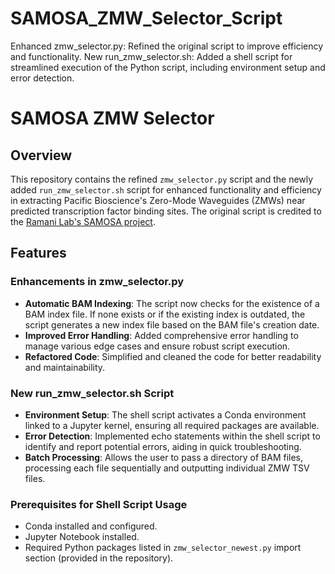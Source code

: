 # SAMOSA_ZMW_Selector_Script
Enhanced zmw_selector.py: Refined the original script to improve efficiency and functionality. 
New run_zmw_selector.sh: Added a shell script for streamlined execution of the Python script, including environment setup and error detection.

# SAMOSA ZMW Selector

## Overview

This repository contains the refined `zmw_selector.py` script and the newly added `run_zmw_selector.sh` script for enhanced functionality and efficiency in extracting Pacific Bioscience's Zero-Mode Waveguides (ZMWs) near predicted transcription factor binding sites. The original script is credited to the [Ramani Lab's SAMOSA project](https://github.com/RamaniLab/SAMOSA).

## Features

### Enhancements in zmw_selector.py

- **Automatic BAM Indexing**: The script now checks for the existence of a BAM index file. If none exists or if the existing index is outdated, the script generates a new index file based on the BAM file's creation date.
- **Improved Error Handling**: Added comprehensive error handling to manage various edge cases and ensure robust script execution.
- **Refactored Code**: Simplified and cleaned the code for better readability and maintainability.

### New run_zmw_selector.sh Script

- **Environment Setup**: The shell script activates a Conda environment linked to a Jupyter kernel, ensuring all required packages are available.
- **Error Detection**: Implemented echo statements within the shell script to identify and report potential errors, aiding in quick troubleshooting.
- **Batch Processing**: Allows the user to pass a directory of BAM files, processing each file sequentially and outputting individual ZMW TSV files.

### Prerequisites for Shell Script Usage

- Conda installed and configured.
- Jupyter Notebook installed.
- Required Python packages listed in `zmw_selector_newest.py` import section (provided in the repository).



